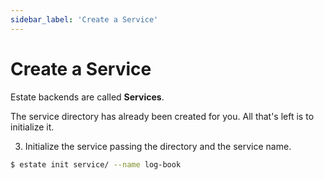 ```yaml
---
sidebar_label: 'Create a Service'
---
```


# Create a Service

Estate backends are called **Services**.

The service directory has already been created for you. All that's left is to initialize it.

3. Initialize the service passing the directory and the service name.

```bash
$ estate init service/ --name log-book
```
